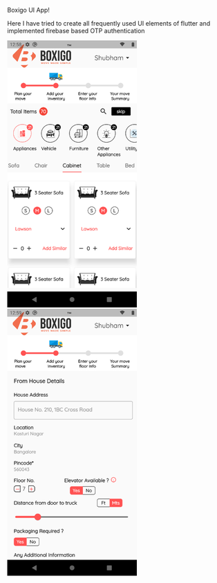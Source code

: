 Boxigo UI App! 

Here I have tried to create all frequently used UI elements of flutter and implemented firebase based OTP authentication

<img src="screenshot/1.png" width="300" >  <img src="screenshot/2.png" width="300" >
